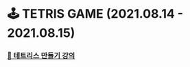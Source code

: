 # 🕹 TETRIS GAME (2021.08.14 - 2021.08.15)

### [📑 테트리스 만들기 강의](https://www.youtube.com/watch?v=1lNy2mhvLFk)
